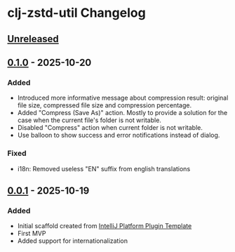 <!-- Keep a Changelog guide -> https://keepachangelog.com -->

# clj-zstd-util Changelog

## [Unreleased]

## [0.1.0] - 2025-10-20

### Added

- Introduced more informative message about compression result: original file size, compressed file size and compression percentage.
- Added "Compress (Save As)" action. Mostly to provide a solution for the case when the current file's folder is not writable.
- Disabled "Compress" action when current folder is not writable.
- Use balloon to show success and error notifications instead of dialog.

### Fixed

- i18n: Removed useless "EN" suffix from english translations

## [0.0.1] - 2025-10-19

### Added

- Initial scaffold created from [IntelliJ Platform Plugin Template](https://github.com/JetBrains/intellij-platform-plugin-template)
- First MVP
- Added support for internationalization

[Unreleased]: https://github.com/chenlijun99/jetbrains-assignment/compare/v0.1.0...HEAD
[0.1.0]: https://github.com/chenlijun99/jetbrains-assignment/compare/v0.0.1...v0.1.0
[0.0.2]: https://github.com/chenlijun99/jetbrains-assignment/compare/v0.0.1...v0.0.2
[0.0.1]: https://github.com/chenlijun99/jetbrains-assignment/commits/v0.0.1

